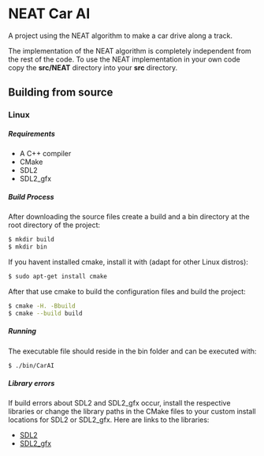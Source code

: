 # NEAT Car AI
A project using the NEAT algorithm to make a car drive along a track.

The implementation of the NEAT algorithm is completely independent from the rest of the code. To use the NEAT implementation in your own code copy the **src/NEAT** directory into your **src** directory.

## Building from source
### Linux

##### Requirements
- A C++ compiler
- CMake
- SDL2
- SDL2_gfx

##### Build Process

After downloading the source files create a build and a bin directory at the root directory of the project:
```bash
$ mkdir build
$ mkdir bin
```

If you havent installed cmake, install it with (adapt for other Linux distros):

```bash
$ sudo apt-get install cmake
```

After that use cmake to build the configuration files and build the project:
```bash
$ cmake -H. -Bbuild
$ cmake --build build
```

##### Running

The executable file should reside in the bin folder and can be executed with:
```bash
$ ./bin/CarAI
```

##### Library errors

If build errors about SDL2 and SDL2_gfx occur, install the respective libraries or change the library paths in the CMake files to your custom install locations for SDL2 or SDL2_gfx. Here are links to the libraries:
- [SDL2](https://www.libsdl.org/index.php)
- [SDL2_gfx](http://www.ferzkopp.net/wordpress/2016/01/02/sdl_gfx-sdl2_gfx/)
